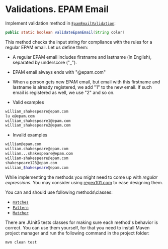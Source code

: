 # Validations. EPAM Email

Implement validation method in [`EpamEmailValidation`](src/main/java/com/epam/rd/autotasks/validations/EpamEmailValidation.java):
```java
public static boolean validateEpamEmail(String color)
```

This method checks the input string for compliance with the rules for a regular EPAM email.
Let us define them:
- A regular EPAM email includes firstname and lastname (in English), separated by underscore ("_").
- EPAM email always ends with "@epam.com"
- When a person gets new EPAM email, but email with this firstname and lastname is already registered, we add "1" to the new email.
  If such email is registered as well, we use "2" and so on.

- Valid examples
```bash
william_shakespeare@epam.com
lu_e@epam.com
william_shakespeare1@epam.com 
william_shakespeare2@epam.com
```
- Invalid examples
```bash
william@epam.com
william.shakespeare@epam.com
william...shakespeare@epam.com
william-shakespeare@epam.com
shakespeare123@epam.com
william_$hakespeare@epam.com
```

While implementing the methods you might need to come up with *regular expressions*.
You may consider using [regex101.com](https://regex101.com/) to ease designing them.

You can and should use following methods\classes:
- [`matches`](https://docs.oracle.com/en/java/javase/11/docs/api/java.base/java/lang/String.html#matches(java.lang.String))
- [`Pattern`](https://docs.oracle.com/en/java/javase/11/docs/api/java.base/java/util/regex/Pattern.html)
- [`Matcher`](https://docs.oracle.com/en/java/javase/11/docs/api/java.base/java/util/regex/Pattern.html#matcher(java.lang.CharSequence))

There are JUnit5 tests classes for making sure each method's behavior is correct.
You can use them yourself, for that you need to install Maven project manager and run the following command in the project folder:
```bash
mvn clean test
```